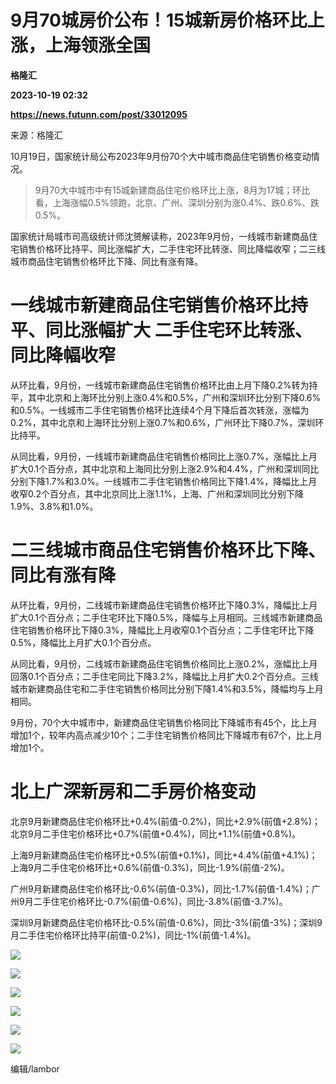 # 9月70城房价公布！15城新房价格环比上涨，上海领涨全国
**格隆汇**

**2023-10-19 02:32**

**https://news.futunn.com/post/33012095**

来源：格隆汇

10月19日，国家统计局公布2023年9月份70个大中城市商品住宅销售价格变动情况。

> 9月70大中城市中有15城新建商品住宅价格环比上涨，8月为17城；环比看，上海涨幅0.5%领跑，北京、广州、深圳分别为涨0.4%、跌0.6%、跌0.5%。

国家统计局城市司高级统计师沈赟解读称，2023年9月份，一线城市新建商品住宅销售价格环比持平、同比涨幅扩大，二手住宅环比转涨、同比降幅收窄；二三线城市商品住宅销售价格环比下降、同比有涨有降。

一线城市新建商品住宅销售价格环比持平、同比涨幅扩大 二手住宅环比转涨、同比降幅收窄
=========================================

从环比看，9月份，一线城市新建商品住宅销售价格环比由上月下降0.2%转为持平，其中北京和上海环比分别上涨0.4%和0.5%，广州和深圳环比分别下降0.6%和0.5%。一线城市二手住宅销售价格环比连续4个月下降后首次转涨，涨幅为0.2%，其中北京和上海环比分别上涨0.7%和0.6%，广州环比下降0.7%，深圳环比持平。

从同比看，9月份，一线城市新建商品住宅销售价格同比上涨0.7%，涨幅比上月扩大0.1个百分点，其中北京和上海同比分别上涨2.9%和4.4%，广州和深圳同比分别下降1.7%和3.0%。一线城市二手住宅销售价格同比下降1.4%，降幅比上月收窄0.2个百分点，其中北京同比上涨1.1%，上海、广州和深圳同比分别下降1.9%、3.8%和1.0%。

二三线城市商品住宅销售价格环比下降、同比有涨有降
========================

从环比看，9月份，二线城市新建商品住宅销售价格环比下降0.3%，降幅比上月扩大0.1个百分点；二手住宅环比下降0.5%，降幅与上月相同。三线城市新建商品住宅销售价格环比下降0.3%，降幅比上月收窄0.1个百分点；二手住宅环比下降0.5%，降幅比上月扩大0.1个百分点。

从同比看，9月份，二线城市新建商品住宅销售价格同比上涨0.2%，涨幅比上月回落0.1个百分点；二手住宅同比下降3.2%，降幅比上月扩大0.2个百分点。三线城市新建商品住宅和二手住宅销售价格同比分别下降1.4%和3.5%，降幅均与上月相同。

9月份，70个大中城市中，新建商品住宅销售价格同比下降城市有45个，比上月增加1个，较年内高点减少10个；二手住宅销售价格同比下降城市有67个，比上月增加1个。

北上广深新房和二手房价格变动
==============

北京9月新建商品住宅价格环比+0.4%(前值-0.2%)，同比+2.9%(前值+2.8%)；北京9月二手住宅价格环比+0.7%(前值+0.4%)，同比+1.1%(前值+0.8%)。

上海9月新建商品住宅价格环比+0.5%(前值+0.1%)，同比+4.4%(前值+4.1%)；上海9月二手住宅价格环比+0.6%(前值-0.3%)，同比-1.9%(前值-2%)。

广州9月新建商品住宅价格环比-0.6%(前值-0.3%)，同比-1.7%(前值-1.4%)；广州9月二手住宅价格环比-0.7%(前值-0.6%)，同比-3.8%(前值-3.7%)。

深圳9月新建商品住宅价格环比-0.5%(前值-0.6%)，同比-3%(前值-3%)；深圳9月二手住宅价格环比持平(前值-0.2%)，同比-1%(前值-1.4%)。

![](https://newsfile.futunn.com/public/NN-PersistNewsContentImage/7781/20231019/0-a2ab0a57e551af8c569b00f6895038b8-0-29ff0d8034e2c780760161a7e7cebe89.png/big)

![](https://newsfile.futunn.com/public/NN-PersistNewsContentImage/7781/20231019/0-a2ab0a57e551af8c569b00f6895038b8-1-50812b05f6f969ce14bb81bfb800000b.png/big)

![](https://newsfile.futunn.com/public/NN-PersistNewsContentImage/7781/20231019/0-a2ab0a57e551af8c569b00f6895038b8-2-e33376604c08e672bf7861aae93abe1a.png/big)

![](https://newsfile.futunn.com/public/NN-PersistNewsContentImage/7781/20231019/0-a2ab0a57e551af8c569b00f6895038b8-3-467a3c2e08f0f4031aa4dae8ce7a30af.png/big)

![](https://newsfile.futunn.com/public/NN-PersistNewsContentImage/7781/20231019/0-a2ab0a57e551af8c569b00f6895038b8-4-e1ee355819d28f173cd3fea4614f633a.png/big)

![](https://newsfile.futunn.com/public/NN-PersistNewsContentImage/7781/20231019/0-a2ab0a57e551af8c569b00f6895038b8-5-5d65112d4ac3ce3c439ef695d5bee16b.png/big)

编辑/lambor